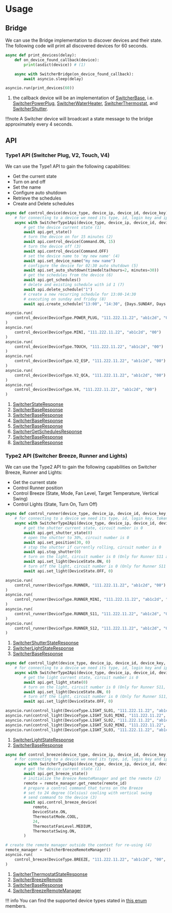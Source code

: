 
# Usage

## Bridge

We can use the Bridge implementation to discover devices and their state.
The following code will print all discovered devices for 60 seconds.

```python
async def print_devices(delay):
    def on_device_found_callback(device):
        print(asdict(device)) # (1)

    async with SwitcherBridge(on_device_found_callback):
        await asyncio.sleep(delay)

asyncio.run(print_devices(60))
```

1. the callback device will be an implementation of [SwitcherBase](./codedocs.md#src.aioswitcher.device.SwitcherBase),
    i.e. [SwitcherPowerPlug](./codedocs.md#src.aioswitcher.device.SwitcherPowerPlug),
    [SwitcherWaterHeater](./codedocs.md#src.aioswitcher.device.SwitcherWaterHeater),
    [SwitcherThermostat](./codedocs.md#src.aioswitcher.device.SwitcherThermostat), and
    [SwitcherShutter](./codedocs.md#src.aioswitcher.device.SwitcherShutter).

!!!note
    A Switcher device will broadcast a state message to the bridge approximately every 4 seconds.

## API

### Type1 API (Switcher Plug, V2, Touch, V4)

We can use the Type1 API to gain the following capabilities:

- Get the current state
- Turn on and off
- Set the name
- Configure auto shutdown
- Retrieve the schedules
- Create and Delete schedules

```python
async def control_device(device_type, device_ip, device_id, device_key) :
    # for connecting to a device we need its type, id, login key and ip address
    async with SwitcherType1Api(device_type, device_ip, device_id, device_key) as api:
        # get the device current state (1)
        await api.get_state()
        # turn the device on for 15 minutes (2)
        await api.control_device(Command.ON, 15)
        # turn the device off (3)
        await api.control_device(Command.OFF)
        # set the device name to 'my new name' (4)
        await api.set_device_name("my new name")
        # configure the device for 02:30 auto shutdown (5)
        await api.set_auto_shutdown(timedelta(hours=2, minutes=30))
        # get the schedules from the device (6)
        await api.get_schedules()
        # delete and existing schedule with id 1 (7)
        await api.delete_schedule("1")
        # create a new recurring schedule for 13:00-14:30
        # executing on sunday and friday (8)
        await api.create_schedule("13:00", "14:30", {Days.SUNDAY, Days.FRIDAY})

asyncio.run(
    control_device(DeviceType.POWER_PLUG, "111.222.11.22", "ab1c2d", "00")
)
asyncio.run(
    control_device(DeviceType.MINI, "111.222.11.22", "ab1c2d", "00")
)
asyncio.run(
    control_device(DeviceType.TOUCH, "111.222.11.22", "ab1c2d", "00")
)
asyncio.run(
    control_device(DeviceType.V2_ESP, "111.222.11.22", "ab1c2d", "00")
)
asyncio.run(
    control_device(DeviceType.V2_QCA, "111.222.11.22", "ab1c2d", "00")
)
asyncio.run(
    control_device(DeviceType.V4, "111.222.11.22", "ab1c2d", "00")
)
```

1. [SwitcherStateResponse](./codedocs.md#src.aioswitcher.api.messages.SwitcherStateResponse)
2. [SwitcherBaseResponse](./codedocs.md#src.aioswitcher.api.messages.SwitcherBaseResponse)
3. [SwitcherBaseResponse](./codedocs.md#src.aioswitcher.api.messages.SwitcherBaseResponse)
4. [SwitcherBaseResponse](./codedocs.md#src.aioswitcher.api.messages.SwitcherBaseResponse)
5. [SwitcherBaseResponse](./codedocs.md#src.aioswitcher.api.messages.SwitcherBaseResponse)
6. [SwitcherGetSchedulesResponse](./codedocs.md#src.aioswitcher.api.messages.SwitcherGetSchedulesResponse)
7. [SwitcherBaseResponse](./codedocs.md#src.aioswitcher.api.messages.SwitcherBaseResponse)
8. [SwitcherBaseResponse](./codedocs.md#src.aioswitcher.api.messages.SwitcherBaseResponse)

### Type2 API (Switcher Breeze, Runner and Lights)

We can use the Type2 API to gain the following capabilities on Switcher Breeze, Runner and Lights:

- Get the current state
- Control Runner position
- Control Breeze (State, Mode, Fan Level, Target Temperature, Vertical Swing)
- Control Lights (State, Turn On, Turn Off)

```python
async def control_runner(device_type, device_ip, device_id, device_key, token) :
    # for connecting to a device we need its type, id, login key, token and ip address
    async with SwitcherType2Api(device_type, device_ip, device_id, device_key, token) as api:
        # get the shutter current state, circuit number is 0
        await api.get_shutter_state(0)
        # open the shutter to 30%, circuit number is 0
        await api.set_position(30, 0)
        # stop the shutter if currently rolling, circuit number is 0
        await api.stop_shutter(0)
        # turn on the light, circuit number is 0 (Only for Runner S11 and Runner S12)
        await api.set_light(DeviceState.ON, 0)
        # turn off the light, circuit number is 0 (Only for Runner S11 and Runner S12)
        await api.set_light(DeviceState.OFF, 0)

asyncio.run(
    control_runner(DeviceType.RUNNER, "111.222.11.22", "ab1c2d", "00")
)
asyncio.run(
    control_runner(DeviceType.RUNNER_MINI, "111.222.11.22", "ab1c2d", "00")
)
asyncio.run(
    control_runner(DeviceType.RUNNER_S11, "111.222.11.22", "ab1c2d", "00", "zvVvd7JxtN7CgvkD1Psujw==")
)
asyncio.run(
    control_runner(DeviceType.RUNNER_S12, "111.222.11.22", "ab1c2d", "00", "zvVvd7JxtN7CgvkD1Psujw==")
)
```

1. [SwitcherShutterStateResponse](./codedocs.md#src.aioswitcher.api.messages.SwitcherShutterStateResponse)
2. [SwitcherLightStateResponse](./codedocs.md#src.aioswitcher.api.messages.SwitcherLightStateResponse)
3. [SwitcherBaseResponse](./codedocs.md#src.aioswitcher.api.messages.SwitcherBaseResponse)

  ```python
  async def control_light(device_type, device_ip, device_id, device_key, token) :
      # for connecting to a device we need its type, id, login key and ip address
      async with SwitcherType2Api(device_type, device_ip, device_id, device_key, token) as api:
          # get the light current state, circuit number is 0
          await api.get_light_state(0)
          # turn on the light, circuit number is 0 (Only for Runner S11, Runner S12 and Lights)
          await api.set_light(DeviceState.ON, 0)
          # turn off the light, circuit number is 0 (Only for Runner S11, Runner S12 and Lights)
          await api.set_light(DeviceState.OFF, 0)

  asyncio.run(control_light(DeviceType.LIGHT_SL01, "111.222.11.22", "ab1c2d", "00", "zvVvd7JxtN7CgvkD1Psujw=="))
  asyncio.run(control_light(DeviceType.LIGHT_SL01_MINI, "111.222.11.22", "ab1c2d", "00", "zvVvd7JxtN7CgvkD1Psujw=="))
  asyncio.run(control_light(DeviceType.LIGHT_SL02, "111.222.11.22", "ab1c2d", "00", "zvVvd7JxtN7CgvkD1Psujw=="))
  asyncio.run(control_light(DeviceType.LIGHT_SL02_MINI, "111.222.11.22", "ab1c2d", "00", "zvVvd7JxtN7CgvkD1Psujw=="))
  asyncio.run(control_light(DeviceType.LIGHT_SL03, "111.222.11.22", "ab1c2d", "00", "zvVvd7JxtN7CgvkD1Psujw=="))
  ```
1. [SwitcherLightStateResponse](./codedocs.md#src.aioswitcher.api.messages.SwitcherLightStateResponse)
2. [SwitcherBaseResponse](./codedocs.md#src.aioswitcher.api.messages.SwitcherBaseResponse)

```python
async def control_breeze(device_type, device_ip, device_id, device_key, remote_manager, remote_id) :
    # for connecting to a device we need its type, id, login key and ip address
    async with SwitcherType2Api(device_type, device_ip, device_id, device_key) as api:
        # get the device current state (1)
        await api.get_breeze_state()
        # initialize the Breeze RemoteManager and get the remote (2)
        remote = remote_manager.get_remote(remote_id)
        # prepare a control command that turns on the Breeze
        # set to 24 degree (Celsius) cooling with vertical swing
        # send command to the device (3)
        await api.control_breeze_device(
            remote,
            DeviceState.ON,
            ThermostatMode.COOL,
            24,
            ThermostatFanLevel.MEDIUM,
            ThermostatSwing.ON,
        )

# create the remote manager outside the context for re-using (4)
remote_manager = SwitcherBreezeRemoteManager()
asyncio.run(
    control_breeze(DeviceType.BREEZE, "111.222.11.22", "ab1c2d", "00", remote_manager, "DLK65863")
)
```

1. [SwitcherThermostatStateResponse](./codedocs.md#src.aioswitcher.api.messages.SwitcherThermostatStateResponse)
2. [SwitcherBreezeRemote](./codedocs.md#src.aioswitcher.api.remotes.SwitcherBreezeRemote)
3. [SwitcherBaseResponse](./codedocs.md#src.aioswitcher.api.messages.SwitcherBaseResponse)
4. [SwitcherBreezeRemoteManager](./codedocs.md#src.aioswitcher.api.remotes.SwitcherBreezeRemoteManager)

!!! info
    You can find the supported device types stated in [this enum](./codedocs.md#src.aioswitcher.device.DeviceType) members.
